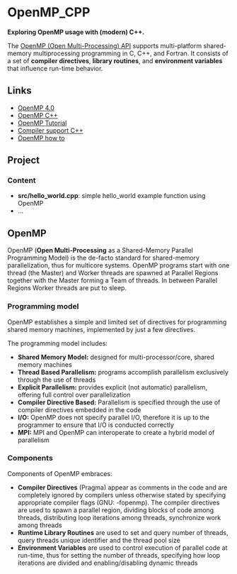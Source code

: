 # OpenMP_CPP

**Exploring OpenMP usage with (modern) C++.**

The [OpenMP (Open Multi-Processing) API](https://en.wikipedia.org/wiki/OpenMP) supports multi-platform shared-memory multiprocessing programming in C, C++, and Fortran. It consists of a set of **compiler directives**, **library routines**, and **environment variables** that influence run-time behavior.

## Links

* [OpenMP 4.0](https://www.openmp.org//wp-content/uploads/OpenMP4.0.0.pdf)
* [OpenMP C++](https://www.openmp.org/wp-content/uploads/OpenMP-4.5-1115-CPP-web.pdf)
* [OpenMP Tutorial](https://computing.llnl.gov/tutorials/openMP/)
* [Compiler support C++](https://www.openmp.org//resources/openmp-compilers-tools/)
* [OpenMP how to](https://bisqwit.iki.fi/story/howto/openmp/)

## Project 

### Content

* **src/hello_world.cpp**: simple hello_world example function using OpenMP
* ...


## OpenMP

OpenMP (**Open Multi-Processing** as a Shared-Memory Parallel Programming Model) is the de-facto standard for shared-memory parallelization, thus for multicore systems. OpenMP programs start with one thread (the Master) and Worker threads are spawned at Parallel Regions together with the Master forming a Team of threads. In between Parallel Regions Worker threads are put to sleep.

### Programming model

OpenMP establishes a simple and limited set of directives for programming shared memory machines, implemented by just a few directives.

The programming model includes:

* **Shared Memory Model:** designed for multi-processor/core, shared memory machines
* **Thread Based Parallelism:** programs accomplish parallelism exclusively through the use of threads
* **Explicit Parallelism:** provides explicit (not automatic) parallelism, offering full control over parallelization
* **Compiler Directive Based:** Parallelism is specified through the use of compiler directives embedded in the code
* **I/O:** OpenMP does not specify parallel I/O, therefore it is up to the programmer to ensure that I/O is conducted correctly
* **MPI:** MPI and OpenMP can interoperate to create a hybrid model of parallelism

### Components 

Components of OpenMP embraces:

* **Compiler Directives** (Pragma) appear as comments in the code and are completely ignored by compilers unless otherwise stated by specifying appropriate compiler flags (GNU: -fopenmp). The compiler directives are used to spawn a parallel region, dividing blocks of code among threads, distributing loop iterations among threads, synchronize
work among threads
* **Runtime Library Routines** are used to set and query number of threads, query threads unique identifier and the thread pool size
* **Environment Variables** are used to control execution of parallel code at run-time, thus for setting the number of threads, specifying how loop iterations are divided and enabling/disabling dynamic threads
